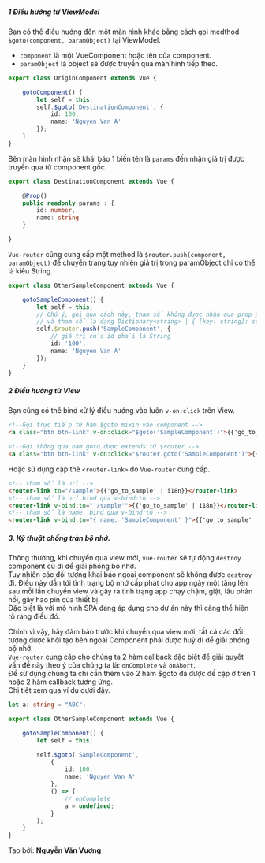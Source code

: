 ##### 1 Điều hướng từ ViewModel

Bạn có thể điều hướng đến một màn hình khác bằng cách gọi medthod `$goto(component, paramObject)` tại ViewModel.  
- `component` là một VueComponent hoặc tên của component.  
- `paramObject` là object sẽ được truyền qua màn hình tiếp theo.



```typescript
export class OriginComponent extends Vue {

    gotoComponent() {
        let self = this;
        self.$goto('DestinationComponent', { 
            id: 100, 
            name: 'Nguyen Van A'
        });
    }
}
```

Bên màn hình nhận sẽ khái báo 1 biến tên là `params` đến nhận giá trị được truyền qua từ component gốc.
``` typescript
export class DestinationComponent extends Vue {

    @Prop()
    public readonly params : {
        id: number,
        name: string
    }

}
```

`Vue-router` cũng cung cấp một method là `$router.push(component, paramObject)` để chuyển trang tuy nhiên giá trị trong paramObject chỉ có thể là kiểu String.


```typescript
export class OtherSampleComponent extends Vue {

    gotoSampleComponent() {
        let self = this;
        // Chú ý, gọi qua cách này, tham số không được nhận qua prop params
        // và tham số là dạng Dictionary<string> | { [key: string]: string }
        self.$router.push('SampleComponent', { 
            // giá trị của id phải là String
            id: '100', 
            name: 'Nguyen Van A' 
        });
    }
}

```

##### 2 Điều hướng từ View

Bạn cũng có thể bind xử lý điều hướng vào luôn `v-on:click` trên View.  

```html
<!--Gọi trực tiếp từ hàm $goto mixin vào component -->
<a class="btn btn-link" v-on:click="$goto('SampleComponent')">{{'go_to_sample' | i18n}}</a>

<!--Gọi thông qua hàm goto được extends từ $router -->
<a class="btn btn-link" v-on:click="$router.goto('SampleComponent')">{{'go_to_sample' | i18n}}</a>
```

Hoặc sử dụng cặp thẻ `<router-link>` do `Vue-router` cung cấp.

```html
<!-- tham số là url -->
<router-link to="/sample">{{'go_to_sample' | i18n}}</router-link>
<!-- tham số là url bind qua v-bind:to -->
<router-link v-bind:to="'/sample'">{{'go_to_sample' | i18n}}</router-link>
<!-- tham số là name, bind qua v-bind:to -->
<router-link v-bind:to="{ name: 'SampleComponent' }">{{'go_to_sample' | i18n}}</router-link>
```

##### 3. Kỹ thuật chống tràn bộ nhớ.
Thông thường, khi chuyển qua view mới, `vue-router` sẽ tự động `destroy` component cũ đi để giải phóng bộ nhớ.  
Tuy nhiên các đối tượng khai báo ngoài component sẽ không được `destroy` đi.
Điều này dẫn tới tình trạng bộ nhớ cấp phát cho app ngày một tăng lên sau mỗi lần chuyển view và gây ra tình trạng app chạy chậm, giật, lâu phản hồi, gây hao pin của thiết bị.   
Đặc biệt là với mô hình SPA đang áp dụng cho dự án này thì càng thể hiện rõ ràng điều đó.  
  
   
Chính vì vậy, hãy đảm bảo trước khi chuyển qua view mới, tất cả các đối tượng được khởi tạo bên ngoài Component phải được huỷ đi để giải phóng bộ nhớ.   
`Vue-router` cung cấp cho chúng ta 2 hàm callback đặc biệt để giải quyết vấn đề này theo ý của chúng ta là: `onComplete` và `onAbort`.  
Để sử dụng chúng ta chỉ cần thêm vào 2 hàm $goto đã được đề cập ở trên 1 hoặc 2 hàm callback tương ứng.  
Chi tiết xem qua ví dụ dưới đây.

```typescript
let a: string = "ABC";

export class OtherSampleComponent extends Vue {

    gotoSampleComponent() {
        let self = this;

        self.$goto('SampleComponent', 
            { 
                id: 100, 
                name: 'Nguyen Van A' 
            },
            () => {
                // onComplete
                a = undefined;
            }
        );
    }
}

```

Tạo bởi: **Nguyễn Văn Vương**
